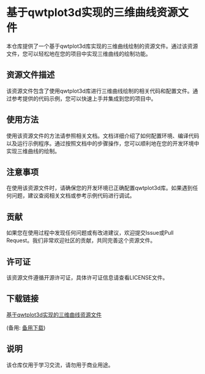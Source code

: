 # 基于qwtplot3d实现的三维曲线资源文件

本仓库提供了一个基于qwtplot3d库实现的三维曲线绘制的资源文件。通过该资源文件，您可以轻松地在您的项目中实现三维曲线的绘制功能。

## 资源文件描述

该资源文件包含了使用qwtplot3d库进行三维曲线绘制的相关代码和配置文件。通过参考提供的代码示例，您可以快速上手并集成到您的项目中。

## 使用方法

使用该资源文件的方法请参照相关文档。文档详细介绍了如何配置环境、编译代码以及运行示例程序。通过按照文档中的步骤操作，您可以顺利地在您的开发环境中实现三维曲线的绘制。

## 注意事项

在使用该资源文件时，请确保您的开发环境已正确配置qwtplot3d库。如果遇到任何问题，建议查阅相关文档或参考示例代码进行调试。

## 贡献

如果您在使用过程中发现任何问题或有改进建议，欢迎提交Issue或Pull Request。我们非常欢迎社区的贡献，共同完善这个资源文件。

## 许可证

该资源文件遵循开源许可证，具体许可证信息请查看LICENSE文件。

## 下载链接
[基于qwtplot3d实现的三维曲线资源文件](https://pan.quark.cn/s/c360cbe3429d) 

(备用: [备用下载](https://pan.baidu.com/s/1NvPUTKQ00FCVYZ4rMXSqSA?pwd=1234))

## 说明

该仓库仅用于学习交流，请勿用于商业用途。
